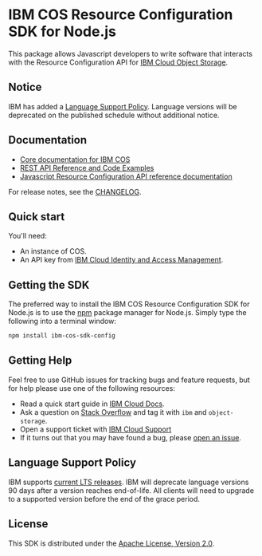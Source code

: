 # IBM COS Resource Configuration SDK for Node.js

This package allows Javascript developers to write software that interacts with the Resource Configuration API for [IBM Cloud Object Storage](https://cloud.ibm.com/apidocs/cos/cos-configuration).

## Notice

IBM has added a [Language Support Policy](#language-support-policy). Language versions will be deprecated on the published schedule without additional notice.

## Documentation

* [Core documentation for IBM COS](https://cloud.ibm.com/docs/services/cloud-object-storage/getting-started.html)
* [REST API Reference and Code Examples](https://cloud.ibm.com/apidocs/cos/cos-configuration)
* [Javascript Resource Configuration API reference documentation](https://ibm.github.io/ibm-cos-sdk-js-config)

For release notes, see the [CHANGELOG](CHANGELOG.md).

## Quick start

You'll need:

* An instance of COS.
* An API key from [IBM Cloud Identity and Access Management](https://cloud.ibm.com/docs/iam/users_roles.html).

## Getting the SDK

The preferred way to install the IBM COS Resource Configuration SDK for Node.js is to use the
[npm](http://npmjs.org) package manager for Node.js. Simply type the following
into a terminal window:

```sh
npm install ibm-cos-sdk-config
```

## Getting Help

Feel free to use GitHub issues for tracking bugs and feature requests, but for help please use one of the following resources:

* Read a quick start guide in [IBM Cloud Docs](https://cloud.ibm.com/docs/services/cloud-object-storage/).
* Ask a question on [Stack Overflow](https://stackoverflow.com/) and tag it with ``ibm`` and ``object-storage``.
* Open a support ticket with [IBM Cloud Support](https://cloud.ibm.com/unifiedsupport/supportcenter)
* If it turns out that you may have found a bug, please [open an issue](https://github.com/ibm/ibm-cos-sdk-js-config/issues/new).

## Language Support Policy

IBM supports [current LTS releases](https://nodejs.org/en/about/releases/). IBM will deprecate language versions 90 days after a version reaches end-of-life. All clients will need to upgrade to a supported version before the end of the grace period.

## License

This SDK is distributed under the
[Apache License, Version 2.0](http://www.apache.org/licenses/LICENSE-2.0).
